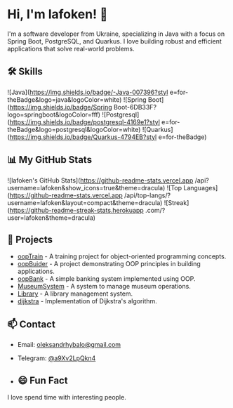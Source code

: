 # Hi, I'm lafoken! 👋
I'm a software developer from Ukraine, specializing in Java with a focus on Spring Boot, PostgreSQL, and Quarkus. I love building robust and efficient applications that solve real-world problems.

## 🛠 Skills
![Java](https://img.shields.io/badge/-Java-007396?styl e=for-theBadge&logo=java&logoColor=white)
![Spring Boot](https://img.shields.io/badge/Spring Boot-6DB33F?logo=springboot&logoColor=fff)
![Postgresql](https://img.shields.io/badge/postgresql-4169e1?styl e=for-theBadge&logo=postgresql&logoColor=white)
![Quarkus](https://img.shields.io/badge/Quarkus-4794EB?styl e=for-theBadge)

## 📊 My GitHub Stats
![lafoken's GitHub Stats](https://github-readme-stats.vercel.app /api?username=lafoken&show_icons=true&theme=dracula)
![Top Languages](https://github-readme-stats.vercel.app /api/top-langs/?username=lafoken&layout=compact&theme=dracula)
![Streak](https://github-readme-streak-stats.herokuapp .com/?user=lafoken&theme=dracula)

## 🌟 Projects
- [oopTrain](https://github.com/lafoken/oopTrain) - A training project for object-oriented programming concepts.
- [oopBuider](https://github.com/lafoken/oopBuider) - A project demonstrating OOP principles in building applications.
- [oopBank](https://github.com/lafoken/oopBank) - A simple banking system implemented using OOP.
- [MuseumSystem](https://github.com/lafoken/MuseumSystem) - A system to manage museum operations.
- [Library](https://github.com/lafoken/Library) - A library management system.
- [dijkstra](https://github.com/lafoken/dijkstra) - Implementation of Dijkstra's algorithm.

## 📫 Contact
- Email: [oleksandrhybalo@gmail.com](mailto:oleksandrhybalo@gmail.com)
- Telegram: [@a9Xv2LpQkn4](https://telegram.me/a9Xv2LpQkn4)

- ## 😄 Fun Fact
I love spend time with interesting people.
